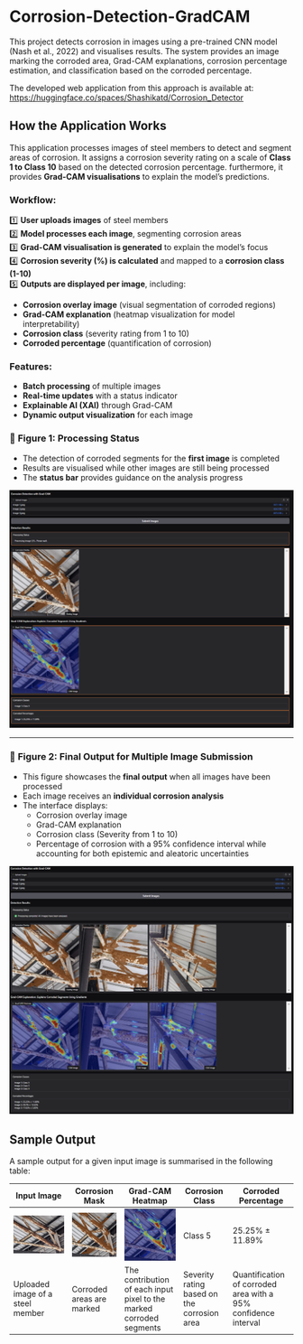 # Corrosion-Detection-GradCAM
This project detects corrosion in images using a pre-trained CNN model (Nash et al., 2022) and visualises results. The system provides an image marking the corroded area, Grad-CAM explanations, corrosion percentage estimation, and classification based on the corroded percentage.

The developed web application from this approach is available at: https://huggingface.co/spaces/Shashikatd/Corrosion_Detector

## How the Application Works

This application processes images of steel members to detect and segment areas of corrosion. It assigns a corrosion severity rating on a scale of **Class 1 to Class 10** based on the detected corrosion percentage. furthermore, it provides **Grad-CAM visualisations** to explain the model’s predictions.

### Workflow:
1️⃣ **User uploads images** of steel members  
2️⃣ **Model processes each image**, segmenting corrosion areas  
3️⃣ **Grad-CAM visualisation is generated** to explain the model’s focus  
4️⃣ **Corrosion severity (%) is calculated** and mapped to a **corrosion class (1-10)**  
5️⃣ **Outputs are displayed per image**, including:
   - **Corrosion overlay image** (visual segmentation of corroded regions)  
   - **Grad-CAM explanation** (heatmap visualization for model interpretability)  
   - **Corrosion class** (severity rating from 1 to 10)  
   - **Corroded percentage** (quantification of corrosion)  

### Features:
- **Batch processing** of multiple images  
- **Real-time updates** with a status indicator  
- **Explainable AI (XAI)** through Grad-CAM  
- **Dynamic output visualization** for each image  

### 🔹 **Figure 1: Processing Status**
- The detection of corroded segments for the **first image** is completed
- Results are visualised while other images are still being processed
- The **status bar** provides guidance on the analysis progress

![Processing Image 1](https://github.com/janavodnirmalj/Corrosion-Detection-GradCAM/blob/main/WebApp_Processing.png)

---

### 🔹 **Figure 2: Final Output for Multiple Image Submission**
- This figure showcases the **final output** when all images have been processed
- Each image receives an **individual corrosion analysis**
- The interface displays:
  - Corrosion overlay image
  - Grad-CAM explanation
  - Corrosion class (Severity from 1 to 10)
  - Percentage of corrosion with a 95% confidence interval while accounting for both epistemic and aleatoric uncertainties

![Final Output](https://github.com/janavodnirmalj/Corrosion-Detection-GradCAM/blob/main/WebApp_Output.png)

## Sample Output
A sample output for a given input image is summarised in the following table:

| Input Image | Corrosion Mask | Grad-CAM Heatmap | Corrosion Class | Corroded Percentage |
|-------------|-----------------|----------------|-----------------|-------------------|
| ![Input](https://github.com/janavodnirmalj/Corrosion-Detection-GradCAM/blob/main/Image1.png)|  ![Mask](https://github.com/janavodnirmalj/Corrosion-Detection-GradCAM/blob/main/Image1_OL.png) | ![Grad-CAM](https://github.com/janavodnirmalj/Corrosion-Detection-GradCAM/blob/main/Image1_GC.png) |Class 5 | 25.25% ± 11.89% |
|Uploaded image of a steel member|Corroded areas are marked|The contribution of each input pixel to the marked corroded segments|Severity rating based on the corrosion area|Quantification of corroded area with a 95% confidence interval|

